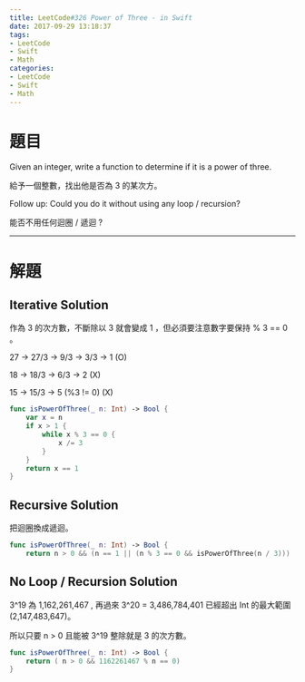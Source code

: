 ```yaml
---
title: LeetCode#326 Power of Three - in Swift
date: 2017-09-29 13:18:37
tags:
- LeetCode
- Swift
- Math
categories:
- LeetCode
- Swift
- Math
---
```


# 題目
Given an integer, write a function to determine if it is a power of three.
 
給予一個整數，找出他是否為 3 的某次方。

Follow up:
Could you do it without using any loop / recursion?

能否不用任何迴圈 / 遞迴 ?

---

# 解題

## Iterative Solution
作為 3 的次方數，不斷除以 3 就會變成 1 ，但必須要注意數字要保持 % 3 == 0 。

27 -> 27/3 -> 9/3 -> 3/3 -> 1 (O)

18 -> 18/3 -> 6/3 -> 2 (X)

15 -> 15/3 -> 5 (%3 != 0) (X)

``` swift
func isPowerOfThree(_ n: Int) -> Bool {
    var x = n
    if x > 1 {
        while x % 3 == 0 {
            x /= 3
        }
    }
    return x == 1
}
```


## Recursive Solution

把迴圈換成遞迴。

``` swift
func isPowerOfThree(_ n: Int) -> Bool {
    return n > 0 && (n == 1 || (n % 3 == 0 && isPowerOfThree(n / 3)))
```


## No Loop / Recursion Solution

3^19 為 1,162,261,467 , 再過來 3^20 = 3,486,784,401 已經超出 Int 的最大範圍 (2,147,483,647)。

所以只要 n > 0 且能被 3^19 整除就是 3 的次方數。

``` swift
func isPowerOfThree(_ n: Int) -> Bool {
    return ( n > 0 && 1162261467 % n == 0)
}
```

